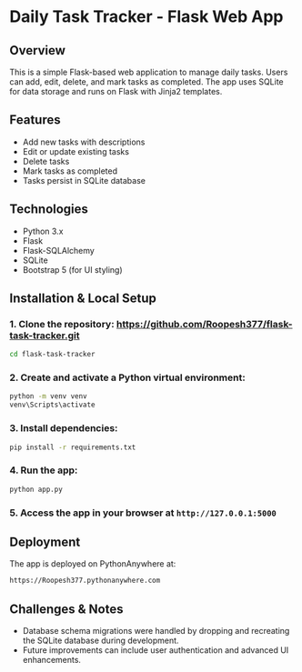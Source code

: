# Daily Task Tracker - Flask Web App

## Overview
This is a simple Flask-based web application to manage daily tasks. Users can add, edit, delete, and mark tasks as completed. The app uses SQLite for data storage and runs on Flask with Jinja2 templates.

## Features
- Add new tasks with descriptions
- Edit or update existing tasks
- Delete tasks
- Mark tasks as completed
- Tasks persist in SQLite database

## Technologies
- Python 3.x
- Flask
- Flask-SQLAlchemy
- SQLite
- Bootstrap 5 (for UI styling)

## Installation & Local Setup

### 1. Clone the repository: https://github.com/Roopesh377/flask-task-tracker.git
````bash
cd flask-task-tracker
````
### 2. Create and activate a Python virtual environment:
````bash
python -m venv venv
venv\Scripts\activate
````

### 3. Install dependencies:
````bash
pip install -r requirements.txt
````
### 4. Run the app:
````bash
python app.py
````

### 5. Access the app in your browser at `http://127.0.0.1:5000`

## Deployment
The app is deployed on PythonAnywhere at:  
````bash
https://Roopesh377.pythonanywhere.com
````

## Challenges & Notes
- Database schema migrations were handled by dropping and recreating the SQLite database during development.
- Future improvements can include user authentication and advanced UI enhancements.


